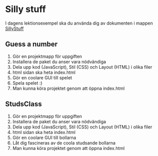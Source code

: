 # Silly stuff

I dagens lektionsexempel ska du använda dig av dokumenten i mappen [SillyStuff](../lektioner/2022-03-31/SillyStuff)

## Guess a number
1. Gör en projektmapp för uppgiften
2. Installera de paket du anser vara nödvändiga
4. Dela upp kod (JavaScript), Stil (CSS) och Layout (HTML) i olika filer
5. html sidan ska heta index.html
6. Gör en coolare GUI till spelet
7. Spela spelet :)
8. Man kunna köra projektet genom att öppna index.html

## StudsClass
1. Gör en projektmapp för uppgiften
2. Installera de paket du anser vara nödvändiga
4. Dela upp kod (JavaScript), Stil (CSS) och Layout (HTML) i olika filer
5. html sidan ska heta index.html
6. Gör en coolare GUI till bollarna
7. Låt dig fascineras av de coola studsande bollarna
8. Man kunna köra projektet genom att öppna index.html
